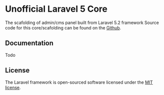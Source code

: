 # Unofficial Laravel 5 Core

The scafolding of admin/cms panel built from Laravel 5.2 framework
Source code for this core/scafolding can be found on the [Github](https://github.com/cendekia/laravel-5-core).

## Documentation

Todo

## License

The Laravel framework is open-sourced software licensed under the [MIT license](http://opensource.org/licenses/MIT).

